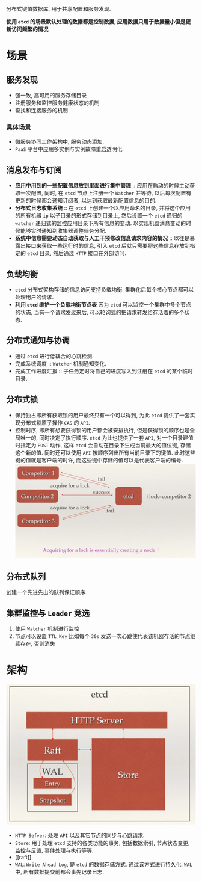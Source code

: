 分布式键值数据库, 用于共享配置和服务发现.

**使用 `etcd` 的场景默认处理的数据都是控制数据, 应用数据只用于数据量小但是更新访问频繁的情况**

# 场景

## 服务发现

* 强一致, 高可用的服务存储目录
* 注册服务和监控服务健康状态的机制
* 查找和连接服务的机制

### 具体场景

* 微服务协同工作架构中, 服务动态添加.
* `PaaS` 平台中应用多实例与实例故障重启透明化.

## 消息发布与订阅

* **应用中用到的一些配置信息放到里面进行集中管理** :: 应用在启动的时候主动获取一次配置, 同时, 在 `etcd` 节点上注册一个 `Watcher` 并等待, 以后每次配置有更新的时候都会通知订阅者, 以达到获取最新配置信息的目的.
* **分布式日志收集系统** :: 在 `etcd` 上创建一个以应用命名的目录, 并将这个应用的所有机器 `ip` 以子目录的形式存储到目录上, 然后设置一个 `etcd` 递归的 `watcher` 递归式的监控应用目录下所有信息的变动. 以实现机器消息变动的时候能够实时通知到收集器调整任务分配.
* **系统中信息需要动态自动获取与人工干预修改信息请求内容的情况** :: 以往是暴露出接口来获取一些运行时的信息, 引入 `etcd` 后就只需要将这些信息存放到指定的 `etcd` 目录, 然后通过 `HTTP` 接口在外部访问.

## 负载均衡

* `etcd` 分布式架构存储的信息访问支持负载均衡. 集群化后每个核心节点都可以处理用户的请求.
* **利用 `etcd` 维护一个负载均衡节点表** 因为 `etcd` 可以监控一个集群中多个节点的状态, 当有一个请求发过来后, 可以轮询式的把请求转发给存活着的多个状态.

## 分布式通知与协调

* 通过 `etcd` 进行低耦合的心跳检测.
* 完成系统调度 :: `Watcher` 机制通知变化.
* 完成工作进度汇报 :: 子任务定时将自己的进度写入到注册在 `etcd` 的某个临时目录.


## 分布式锁

* 保持独占即所有获取锁的用户最终只有一个可以得到, 为此 `etcd` 提供了一套实现分布式锁原子操作 `CAS` 的 `API`.
* 控制时序, 即所有想要获得锁的用户都会被安排执行, 但是获得锁的顺序也是全局唯一的, 同时决定了执行顺序. `etcd` 为此也提供了一套 `API`, 对一个目录建值时指定为 `POST` 动作, 这样 `etcd` 会自动在目录下生成当前最大的值位键, 存储这个新的值. 同时还可以使用 `API` 按顺序列出所有当前目录下的键值. 此时这些键的值就是客户端的时许, 而这些键中存储的值可以是代表客户端的编号.
	![](assert/Pasted%20image%2020220624141909.png)
	
## 分布式队列

创建一个先进先出的队列保证顺序.

## 集群监控与 `Leader` 竞选

1. 使用 `Watcher` 机制进行监控
2. 节点可以设置 `TTL Key` 比如每个 `30s` 发送一次心跳使代表该机器存活的节点继续存在, 否则消失

# 架构

![](assert/Pasted%20image%2020220624142202.png)

* `HTTP Sefver`: 处理 `API` 以及其它节点的同步与心跳请求.
* `Store`: 用于处理 `etcd` 支持的各类功能的事务, 包括数据索引, 节点状态变更, 监控与反馈, 事件处理与执行等等.
* [[raft]]
* `WAL`: `Write Ahead Log`, 是 `etcd` 的数据存储方式. 通过该方式进行持久化. `WAL` 中, 所有数据提交前都会事先记录日志.